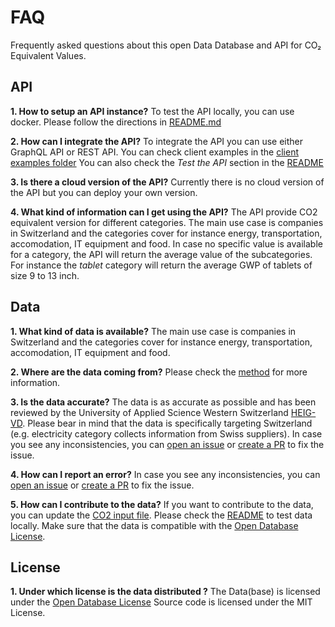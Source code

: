# FAQ

Frequently asked questions about this open Data Database and API for CO₂ Equivalent Values.

## API

**1. How to setup an API instance?**
To test the API locally, you can use docker. Please follow the directions in [README.md](./README.md#first-time-setup)

**2. How can I integrate the API?**
To integrate the API you can use either GraphQL API or REST API. You can check client examples in the [client examples folder](./client-examples/README.md)
You can also check the _Test the API_ section in the [README](./README.md#test-the-api)

**3. Is there a cloud version of the API?**
Currently there is no cloud version of the API but you can deploy your own version.

**4. What kind of information can I get using the API?**
The API provide CO2 equivalent version for different categories. The main use case is companies in Switzerland and the categories cover for instance energy, transportation, accomodation, IT equipment and food.
In case no specific value is available for a category, the API will return the average value of the subcategories. For instance the _tablet_ category will return the average GWP of tablets of size 9 to 13 inch.

## Data

**1. What kind of data is available?**
The main use case is companies in Switzerland and the categories cover for instance energy, transportation, accomodation, IT equipment and food.

**2. Where are the data coming from?**
Please check the [method](./method/README.md) for more information.

**3. Is the data accurate?**
The data is as accurate as possible and has been reviewed by the University of Applied Science Western Switzerland [HEIG-VD](https://www.heig-vd.ch). Please bear in mind that the data is specifically targeting Switzerland (e.g. electricity category collects information from Swiss suppliers).
In case you see any inconsistencies, you can [open an issue](https://github.com/MediaComem/open-co2/issues) or [create a PR](https://github.com/MediaComem/open-co2/pulls) to fix the issue.

**4. How can I report an error?**
In case you see any inconsistencies, you can [open an issue](https://github.com/MediaComem/open-co2/issues) or [create a PR](https://github.com/MediaComem/open-co2/pulls) to fix the issue.

**5. How can I contribute to the data?**
If you want to contribute to the data, you can update the [CO2 input file](./server/seeder/data/input/Open%20CO2.xlsx). Please check the [README](./README.md#co2-data) to test data locally.
Make sure that the data is compatible with the [Open Database License](http://opendatacommons.org/licenses/odbl/1.0/).

## License

**1. Under which license is the data distributed ?**
The Data(base) is licensed under the [Open Database License](http://opendatacommons.org/licenses/odbl/1.0/)
Source code is licensed under the MIT License.

